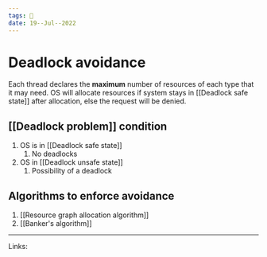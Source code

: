 ```yaml
---
tags: 🌱
date: 19--Jul--2022
---
```


# Deadlock avoidance

Each thread declares the **maximum** number of resources of each type that it may need. OS will allocate resources if system stays in [[Deadlock safe state]] after allocation, else the request will be denied.

## [[Deadlock problem]] condition

1. OS is in [[Deadlock safe state]]
    1. No deadlocks
2. OS in [[Deadlock unsafe state]]
    1. Possibility of a deadlock

## Algorithms to enforce avoidance

1. [[Resource graph allocation algorithm]]
2. [[Banker's algorithm]]

---
Links: 